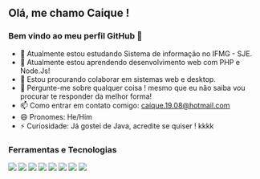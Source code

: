 ## Olá, me chamo Caique ! 
### Bem vindo ao meu perfil GitHub 👋

- 🔭 Atualmente estou estudando Sistema de informação no IFMG - SJE.
- 🌱 Atualmente estou aprendendo desenvolvimento web com PHP e Node.Js!
- 👯 Estou procurando colaborar em sistemas web e desktop.
- 💬 Pergunte-me sobre qualquer coisa ! mesmo que eu não saiba vou procurar te responder da melhor forma!
- 📫 Como entrar em contato comigo: caique.19.08@hotmail.com
- 😄 Pronomes: He/Him
- ⚡ Curiosidade: Já gostei de Java, acredite se quiser ! kkkk

### Ferramentas e Tecnologias

<img src="https://cdn.jsdelivr.net/gh/devicons/devicon/icons/devicon/devicon-original.svg" />
<img src="https://cdn.jsdelivr.net/gh/devicons/devicon/icons/csharp/csharp-original.svg" />
<img src="https://cdn.jsdelivr.net/gh/devicons/devicon/icons/css3/css3-original.svg" />
<img src="https://cdn.jsdelivr.net/gh/devicons/devicon/icons/github/github-original.svg" />
<img src="https://cdn.jsdelivr.net/gh/devicons/devicon/icons/html5/html5-original.svg" />
<img src="https://cdn.jsdelivr.net/gh/devicons/devicon/icons/javascript/javascript-original.svg" />
<img src="https://cdn.jsdelivr.net/gh/devicons/devicon/icons/mysql/mysql-original.svg" />
<img src="https://cdn.jsdelivr.net/gh/devicons/devicon/icons/php/php-original.svg" />
                                                  
